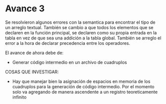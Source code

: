 # Avance 3

Se resolvieron algunos errores con la semantica para encontrar el tipo de un arreglo textual. También se cambio a que todos los elementos que se declaren en la función principal, se declaren como su propia entrada en la tabla en vez de que sea una addición a la tabla global. También se arreglo el error a la hora de declarar precedencia entre los operadores.

El avance de ahora debe de:
- Generar código intermedio en un archivo de cuadruplos

COSAS QUE INVESTIGAR:
- Hay que manejar bien la asignación de espacios en memoria de los cuadruplos para la generación de código intermedio. Por el momento solo va agregando de manera ascendente a un registro teoreticamente infinito

